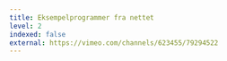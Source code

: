 ```yaml
---
title: Eksempelprogrammer fra nettet
level: 2
indexed: false
external: https://vimeo.com/channels/623455/79294522
---
```

